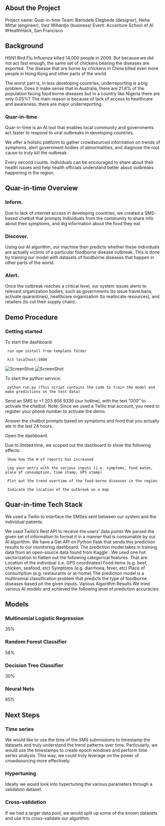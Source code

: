 ## About the Project
Project name: Quar-in-time
Team: Bamidele Elegbede (designer), Neha Mittal (engineer), Inez Wihardjo (business)
Event: Accenture School of AI #HealthHack, San Francisco

## Background
H5N1 Bird Flu Influenza killed 14,000 people in 2009. But because we did not act fast enough, the same set of chickens bearing the diseases are exported. The disease that are borne by chickens in China killed even more people in Hong Kong and other parts of the world.

The worst part is, in less developing countries, underreporting is a big problem.
Does it make sense that in Australia, there are 21.6% of the population facing food borne diseases but in a country like Nigeria there are only 0.05%? The main reason is because of lack of access to healthcare and awareness, there are major underreporting.

### Quar-in-time
Quar-in-time is an AI tool that enables local community and governments act faster to respond to viral outbreaks in developing countries. 

We offer a holistic platform to gather crowdsourced information on trends of symptoms, alert government bodies of abnormalities, and diagnose the root cause to truly kill the outbreak.

Every second counts. Individuals can be encouraged to share about their health issues and help health officials understand better about outbreaks happening in the region.


## Quar-in-time Overview
### Inform.
Due to lack of internet access in developing countries, we created a SMS-based chatbot that prompts Individuals from the community to share info about their symptoms, and dig information about the food they eat.

### Discover.
Using our AI algorithm, our machine then predicts whether these individuals are actually victims of a particular foodborne disease outbreak. This is done by training our model with datasets of foodborne diseases that happen in other parts of the world.

### Alert.
Once the outbreak reaches a critical level, our system issues alerts to relevant organization bodies, such as governments (to issue travel bans, activate quarantines), healthcare organization (to reallocate resources), and retailers (to cut their supply chain).

## Demo Procedure
### Getting started
To start the dashboard:

     run npm install from template folder

     hit localhost:5000


![ScreenShot](https://raw.github.com/neha01mittal/ai-heallthcare-quarantine/blob/master/phonetext.jpeg)
![ScreenShot](https://raw.github.com/neha01mittal/ai-heallthcare-quarantine/blob/master/Screenshot%202019-03-31%20at%2019.29.55.png)


To start the python service:

     python run.py (This script contains the code to train the model and make predictions on the test data)

Send an SMS to +1 203 806 9336 (our hotline), with the text “000” to activate the chatbot. Note: Since we used a Twilio trial account, you need to register your phone number to activate the demo.

Answer the chatbot prompts based on symptoms and food that you actually ate in the last 24 hours.

Open the dashboard.

Due to limited time, we scoped out the dashboard to show the following effects:

     Show how the # of reports has increased

     Log your entry with the various inputs (i.e. symptoms, food eaten, place of consumption, time stamp, GPS stamp)

     Plot out the trend overtime of the food-borne diseases in the region

     Indicate the location of the outbreak on a map
		

## Quar-in-time Tech Stack
We used a Twilio to interface the SMSes sent between our system and the individual patients.

We used Twilio’s Rest API to receive the users’ data points
We parsed the given set of information to format it in a manner that is consumable by our AI algorithm.
We have a Get API on Python flask that sends this prediction results to our monitoring dashboard.
The prediction model takes in training data from an open-source data found from Kaggle <link here>. We used one hot vectorization to flatten out the following categorical features. That are:
Location of the individual (i.e. GPS coordinates)
Food items (e.g. beef, chicken, seafood, etc)
Symptoms (e.g. diarrhoea, fever, etc)
Place of consumption (e.g. restaurants or at-home)
The prediction model is a multinomial classification problem that predicts the type of foodborne diseases based on the given inputs.
Various Algorithm Results
We tried various AI models and achieved the following level of prediction accuracies:

## Models
### Multinomial Logistic Regression
35%
### Random Forest Classifier
58%
### Decision Tree Classifier
30%
### Neural Nets
65%

## Next Steps
### Time series
We would like to use the time of the SMS submissions to timestamp the datasets and truly understand the trend patterns over time. Particularly, we would use the timestamps to create epoch windows and perform time series analysis. This way, we could truly leverage on the power of crowdsourcing more effectively.

### Hypertuning
Ideally we would look into hypertuning the various parameters through a validation dataset.

### Cross-validation
If we had a larger data pool, we would split up some of the known datasets and use it to cross-validate our algorithm.



